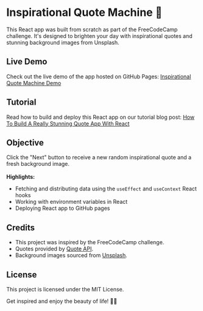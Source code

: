 # Inspirational Quote Machine 🌟

This React app was built from scratch as part of the FreeCodeCamp challenge. It's designed to brighten your day with inspirational quotes and stunning background images from Unsplash.

## Live Demo
Check out the live demo of the app hosted on GitHub Pages: [Inspirational Quote Machine Demo](https://thehelpfultipper.github.io/inspire_app_fcc/)

## Tutorial
Read how to build and deploy this React app on our tutorial blog post: [How To Build A Really Stunning Quote App With React](https://thehelpfultipper.com/build-random-quote-machine-app-react/)

## Objective
Click the "Next" button to receive a new random inspirational quote and a fresh background image.
<br><br>
**Highlights:**
- Fetching and distributing data using the `useEffect` and `useContext` React hooks
- Working with environment variables in React
- Deploying React app to GitHub pages 

## Credits
- This project was inspired by the FreeCodeCamp challenge.
- Quotes provided by [Quote API](https://forum.freecodecamp.org/t/free-api-inspirational-quotes-json-with-code-examples/311373).
- Background images sourced from [Unsplash](https://unsplash.com/documentation#get-a-random-photo).

## License
This project is licensed under the MIT License.

Get inspired and enjoy the beauty of life! 🌈✨